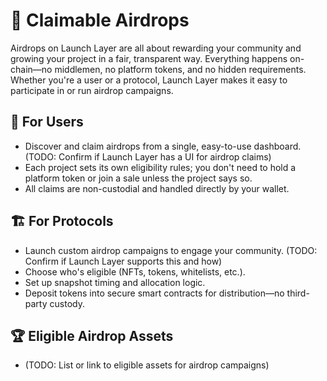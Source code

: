 # 🎉 Claimable Airdrops

Airdrops on Launch Layer are all about rewarding your community and growing your project in a fair, transparent way. Everything happens on-chain—no middlemen, no platform tokens, and no hidden requirements. Whether you're a user or a protocol, Launch Layer makes it easy to participate in or run airdrop campaigns.

## 👤 For Users

- Discover and claim airdrops from a single, easy-to-use dashboard. (TODO: Confirm if Launch Layer has a UI for airdrop claims)
- Each project sets its own eligibility rules; you don't need to hold a platform token or join a sale unless the project says so.
- All claims are non-custodial and handled directly by your wallet.

## 🏗️ For Protocols

- Launch custom airdrop campaigns to engage your community. (TODO: Confirm if Launch Layer supports this and how)
- Choose who's eligible (NFTs, tokens, whitelists, etc.).
- Set up snapshot timing and allocation logic.
- Deposit tokens into secure smart contracts for distribution—no third-party custody.

## 🏆 Eligible Airdrop Assets

- (TODO: List or link to eligible assets for airdrop campaigns) 